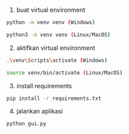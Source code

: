 1. buat virtual environment
```bash
python -m venv venv (Windows)
```
```bash
python3 -m venv venv (Linux/MacOS)
```
2. aktifkan virtual environment
```bash
.\venv\Scripts\activate (Windows)
```
```bash
source venv/bin/activate (Linux/MacOS)
```
3. install requirements
```bash
pip install -r requirements.txt
```
4. jalankan aplikasi
```bash
python gui.py
```